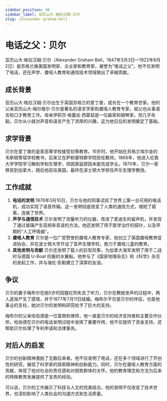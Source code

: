 ```yaml
---
sidebar_position: 40
sidebar_label: 亚历山大·格拉汉姆·贝尔
slug: /alexander-graham-bell
---
```


# 电话之父：贝尔

亚历山大·格拉汉姆·贝尔（Alexander Graham Bell，1847年3月3日—1922年8月2日）是苏格兰裔美国发明家、企业家和教育家，被誉为“电话之父”。他不仅发明了电话，还在声学、聋哑人教育和通信技术领域做出了卓越贡献。

## 成长背景

亚历山大·格拉汉姆·贝尔出生于英国苏格兰的爱丁堡，成长在一个教育世家。他的父亲亚历山大·梅尔维尔·贝尔是著名的语言学家和聋哑人教育专家，祖父也从事语言和口才教育工作。母亲伊莉莎·格蕾丝·西蒙兹是一位画家和钢琴家，但几乎失聪。贝尔从小就对声音和语言产生了浓厚的兴趣，这为他日后的发明奠定了基础。

## 求学背景

贝尔在爱丁堡的皇家高等学校接受初等教育。16岁时，他开始在苏格兰埃尔金的韦斯顿寄宿学校教书，后来又在萨默塞特郡学院担任教师。1868年，他进入伦敦大学学院学习解剖学和生理学，但因家庭原因未能完成学业。1870年，贝尔一家移民到加拿大，随后他前往美国，最终在波士顿大学担任声乐生理学教授。

## 工作成就

1. **电话的发明**
   1876年3月10日，贝尔与他的同事试验了世界上第一台可用的电话机，成功实现了语音传输。这一发明彻底改变了人类的通信方式，缩短了距离，连接了世界。
2. **声学与通信技术**
   贝尔发明了测量听力的仪器，改进了爱迪生的留声机，并发现了通过玻璃产生高频率音波的方法。他还发明了用于医学治疗的探针，以及早期的“人工呼吸器”。
3. **聋哑人教育**
   贝尔是一位广受赞誉的聋哑人教育专家，他创立了英国聋哑教育促进协会，并在波士顿大学开设了音声生理学校，致力于聋哑儿童的教育。
4. **其他发明与贡献**
   贝尔还发明了载人的巨型风筝，为加拿大海军发明了用于二战时与德国 U-Boat 抗衡的水翼船。他参与了《国家地理杂志》和《科学》杂志的发起工作，并与海伦·凯勒建立了深厚的友谊。

## 争议

贝尔的妻子梅布尔在她5岁时因猩红热失去了听力，贝尔在教她发声的过程中，两人逐渐产生了感情，并于1877年7月11日结婚。梅布尔不仅是贝尔的伴侣，也是他事业的支柱，她对贝尔的发明和研究给予了巨大的支持。

梅布尔的父亲哈伯德是一位富商和律师，他一直是贝尔的经济支持者和主要合作伙伴。哈伯德在贝尔的电话发明过程中发挥了重要作用，他不仅提供了资金支持，还帮助贝尔处理了专利申请和法律事务。

## 对后人的启发

贝尔的创新精神激励了无数后来者。他不仅发明了电话，还在多个领域进行了开创性的研究，展现了科学家的探索精神和创新能力。同时，贝尔在聋哑人教育方面的贡献，体现了他对社会的责任感和对弱势群体的关怀。他的教育理念和方法为后来的特殊教育发展提供了宝贵的经验。

可以说，贝尔的工作展示了科技与人文的完美结合。他的发明不仅改变了技术世界，也深刻影响了人类社会的沟通方式和生活质量。



